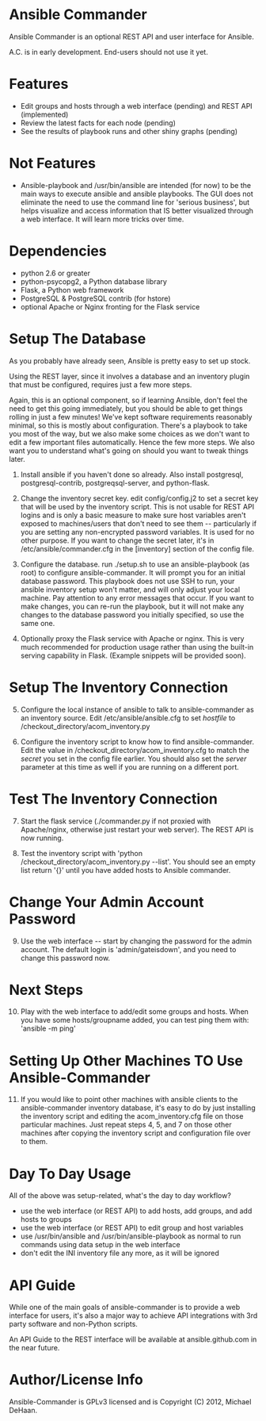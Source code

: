 Ansible Commander
=================

Ansible Commander is an optional REST API and user interface for Ansible.

A.C. is in early development.  End-users should not use it yet.

Features
========

* Edit groups and hosts through a web interface (pending) and REST API (implemented)
* Review the latest facts for each node (pending)
* See the results of playbook runs and other shiny graphs (pending)

Not Features
============

* Ansible-playbook and /usr/bin/ansible are intended (for now) to be the main ways to execute ansible
and ansible playbooks.  The GUI does not eliminate the need to use the command line for
'serious business', but helps visualize and access information that IS better visualized
through a web interface.  It will learn more tricks over time.

Dependencies
============

* python 2.6 or greater
* python-psycopg2, a Python database library
* Flask, a Python web framework
* PostgreSQL & PostgreSQL contrib (for hstore)
* optional Apache or Nginx fronting for the Flask service

Setup The Database
==================

As you probably have already seen,  Ansible is pretty easy to set up stock.  

Using the REST layer, since it involves a database and an inventory plugin that must be configured, requires just a few more steps.  

Again, this is an optional component, so if learning Ansible, don't feel the need to get this going immediately, but you should be able to get things rolling in just a few minutes!  We've kept software requirements reasonably minimal, so this is mostly about configuration.  There's a playbook to take you most of the way, but we also make some choices as we don't want to edit a few important files automatically.  Hence the few more steps.  We also want you to understand what's going on should you want to tweak things later.

1. Install ansible if you haven't done so already.  Also install postgresql, postgresql-contrib, postgreqsql-server, and python-flask.

2. Change the inventory secret key.  edit config/config.j2 to set a secret key that will be used by the inventory script. This is not usable for REST API logins and is only a basic measure to make sure host variables aren't exposed to machines/users that don't need to see them -- particularly if you are setting any non-encrypted password variables.  It is used for no other purpose. If you want to change the secret later, it's in /etc/ansible/commander.cfg in the [inventory] section of the config file.

3. Configure the database.  run ./setup.sh to use an ansible-playbook (as root) to configure ansible-commander.  It will prompt you for an initial database password.  This playbook does not use SSH to run, your ansible inventory setup won't matter, and will only adjust your local machine.  Pay attention to any error messages that occur.  If you want to make changes, you can re-run the playbook, but it will not make any changes to the database password you initially specified, so use the same one.

4. Optionally proxy the Flask service with Apache or nginx.  This is very much recommended for production usage rather than using the built-in serving capability in Flask.  (Example snippets will be provided soon).

Setup The Inventory Connection
==============================

5. Configure the local instance of ansible to talk to ansible-commander as an inventory source.  Edit /etc/ansible/ansible.cfg to set *hostfile* to /checkout_directory/acom_inventory.py

6. Configure the inventory script to know how to find ansible-commander.  Edit the value in /checkout_directory/acom_inventory.cfg to match the *secret* you set in the config file earlier.  You should also set the *server* parameter at this time as well if you are running on a different port.  

Test The Inventory Connection
=============================

7. Start the flask service (./commander.py if not proxied with Apache/nginx, otherwise just restart your web server).  The REST API is now running.

8. Test the inventory script with 'python /checkout_directory/acom_inventory.py --list'.  You should see an empty list return '{}' until you have added hosts to Ansible commander.

Change Your Admin Account Password
==================================

9. Use the web interface -- start by changing the password for the admin account.  The default login is 'admin/gateisdown', and you need
to change this password now.

Next Steps
==========

10. Play with the web interface to add/edit some groups and hosts.  When you have some hosts/groupname added, you can test ping them with: 'ansible <groupname> -m ping'

Setting Up Other Machines TO Use Ansible-Commander
==================================================

11. If you would like to point other machines with ansible clients to the ansible-commander inventory database, it's easy to do by just installing the inventory script and editing the acom_inventory.cfg file on those particular machines.  Just repeat steps 4, 5, and 7 on those other machines after copying the inventory script and configuration file over to them.

Day To Day Usage
================

All of the above was setup-related, what's the day to day workflow?

* use the web interface (or REST API) to add hosts, add groups, and add hosts to groups
* use the web interface (or REST API) to edit group and host variables
* use /usr/bin/ansible and /usr/bin/ansible-playbook as normal to run commands using data setup in the web interface
* don't edit the INI inventory file any more, as it will be ignored

API Guide
=========

While one of the main goals of ansible-commander is to provide a web interface for users, it's also a major way to achieve
API integrations with 3rd party software and non-Python scripts.

An API Guide to the REST interface will be available at ansible.github.com
in the near future.

Author/License Info
===================

Ansible-Commander is GPLv3 licensed and is Copyright (C) 2012, Michael DeHaan.

